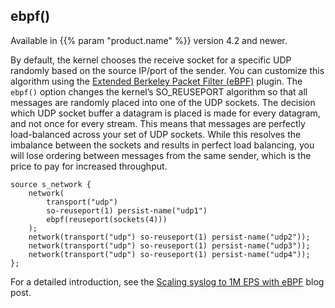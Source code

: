 ---
---
<!-- This file is under the copyright of Axoflow, and licensed under Apache License 2.0, except for using the Axoflow and AxoSyslog trademarks. -->
## ebpf()

Available in {{% param "product.name" %}} version 4.2 and newer.

By default, the kernel chooses the receive socket for a specific UDP randomly based on the source IP/port of the sender. You can customize this algorithm using the [Extended Berkeley Packet Filter (eBPF)](https://ebpf.io/) plugin. The `ebpf()` option changes the kernel’s SO_REUSEPORT algorithm so that all messages are randomly placed into one of the UDP sockets. The decision which UDP socket buffer a datagram is placed is made for every datagram, and not once for every stream. This means that messages are perfectly load-balanced across your set of UDP sockets. While this resolves the imbalance between the sockets and results in perfect load balancing, you will lose ordering between messages from the same sender, which is the price to pay for increased throughput.

```shell
source s_network {
    network(
        transport("udp")
        so-reuseport(1) persist-name("udp1")
        ebpf(reuseport(sockets(4)))
    );
    network(transport("udp") so-reuseport(1) persist-name("udp2"));
    network(transport("udp") so-reuseport(1) persist-name("udp3"));
    network(transport("udp") so-reuseport(1) persist-name("udp4"));
};
```

For a detailed introduction, see the [Scaling syslog to 1M EPS with eBPF](https://axoflow.com/blog/scale-syslog-over-udp-with-ebpf) blog post.
